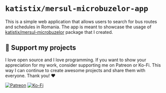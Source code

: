 # `katistix/mersul-microbuzelor-app`

This is a simple web application that allows users to search for bus routes and schedules in Romania. The app is meant to showcase the usage of [katistix/mersul-microbuzelor](https://github.com/katistix/mersul-microbuzelor) package that I created.

## :sparkling_heart: Support my projects

I love open source and I love programming. If you want to show your appreciation for my work, consider supporting me on Patreon or Ko-Fi. This way I can continue to create awesome projects and share them with everyone. Thank you! :heart:

[![Patreon](https://img.shields.io/badge/Patreon-F96854?style=for-the-badge&logo=patreon&logoColor=white)](https://patreon.com/katistix)
[![Ko-Fi](https://img.shields.io/badge/Ko--fi-F16061?style=for-the-badge&logo=ko-fi&logoColor=white)](https://ko-fi.com/G2G5R30KO)
